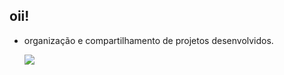 ## oii!

- organização e compartilhamento de projetos desenvolvidos.


  ![](https://media1.tenor.com/m/Eemr9meKsSkAAAAC/my-reaction-to-that-information-fight-club.gif)
